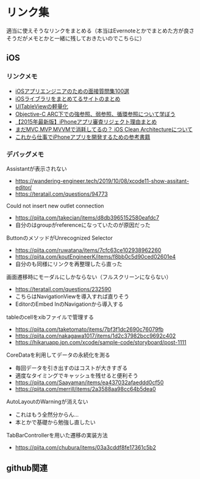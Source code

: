 # リンク集

適当に使えそうなリンクをまとめる（本当はEvernoteとかでまとめた方が良さそうだがメモとかと一緒に残しておきたいのでこちらに）

## iOS

### リンクメモ

- [iOSアプリエンジニアのための面接質問集100選](http://nsblogger.hatenablog.com/entry/2016/12/24/ios_interview)
- [iOSライブラリをまとめてるサイトのまとめ](https://qiita.com/ebi-toro/items/e36faf42e64577f76692)
- [UITableViewの軽量化](https://qiita.com/noppefoxwolf/items/3109857f60e25816e55d)
- [Objective-C ARC下での強参照、弱参照、循環参照について学ぼう](https://qiita.com/keroxp/items/68c80b9c9fa8da9147c3)
- [【2015年最新版】iPhoneアプリ審査リジェクト理由まとめ](https://lab.sonicmoov.com/development/iphone-app-dev/reasons-of-iphone-app-rejects/)
- [まだMVC,MVP,MVVMで消耗してるの？ iOS Clean Architectureについて](https://qiita.com/koutalou/items/07a4f9cf51a2d13e4cdc)
- [これから仕事でiPhoneアプリを開発するための参考書籍](https://qiita.com/yanap/items/2d304a3f5c97cc985fe1)


### デバッグメモ

Assistantが表示されない
- https://wandering-engineer.tech/2019/10/08/xcode11-show-assitant-editor/
- https://teratail.com/questions/94773

Could not insert new outlet connection
- https://qiita.com/takecian/items/d8db3965152580eafdc7
- 自分のはgroupがreferenceになっていたのが原因だった

ButtonのメソッドがUnrecognized Selector
- https://qiita.com/ruwatana/items/7cfc63ce102938962260
- https://qiita.com/koutEngineerK/items/f8bb0c5d90ced02601e4
- 自分のも同様にリンクを再整理したら直った

画面遷移時にモーダルにしかならない（フルスクリーンにならない）
- https://teratail.com/questions/232590
- こちらはNavigationViewを導入すれば直りそう
- EditorのEmbed InのNavigationから導入する

tableのcellをxibファイルで管理する
- https://qiita.com/taketomato/items/7bf3f1dc2690c76079fb
- https://qiita.com/nakagawa1017/items/1d2c37982bcc9692c402
- https://hikaruapp.jpn.com/xcode/sample-code/storyboard/post-1111

CoreDataを利用してデータの永続化を測る
- 毎回データを引き出すのはコストが大きすぎる
- 適度なタイミングでキャッシュを残せると便利そう
- https://qiita.com/Saayaman/items/ea437032afaeddd0cf50
- https://qiita.com/merrill/items/2a3588aa98cc64b5dea0

AutoLayoutのWarningが消えない
- これはもう全然分からん...
- 本とかで基礎から勉強し直したい

TabBarControllerを用いた遷移の実装方法
- https://qiita.com/chubura/items/03a3cddf8fe17361c5b2

## github関連

